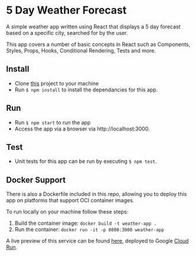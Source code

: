 # 5 Day Weather Forecast

A simple weather app written using React that displays a 5 day forecast based on a specific city, searched for by the user.

This app covers a number of basic concepts in React such as Components, Styles, Props, Hooks, Conditional Rendering, Tests and more.

## Install

- Clone [this](https://github.com/ejmadkins/weather-app) project to your machine
- Run `$ npm install` to install the dependancies for this app.

## Run

- Run `$ npm start` to run the app
- Access the app via a browser via http://localhost:3000.

## Test

- Unit tests for this app can be run by executing `$ npm test`.

## Docker Support

There is also a Dockerfile included in this repo, allowing you to deploy this app on platforms that support OCI container images.

To run locally on your machine follow these steps:

1. Build the container image: `docker build -t weather-app .`
2. Run the container: `docker run -it -p 8080:3000 weather-app`

A live preview of this service can be found [here](https://weather-app-rxnkmpc7hq-nw.a.run.app/), deployed to Google [Cloud Run](https://cloud.google.com/run).
